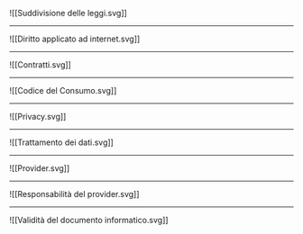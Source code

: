 ![[Suddivisione delle leggi.svg]]

---
![[Diritto applicato ad internet.svg]]

---
![[Contratti.svg]]

---
![[Codice del Consumo.svg]]

---
![[Privacy.svg]]

---
![[Trattamento dei dati.svg]]

---
![[Provider.svg]]

---
![[Responsabilità del provider.svg]]

---
![[Validità del documento informatico.svg]]
